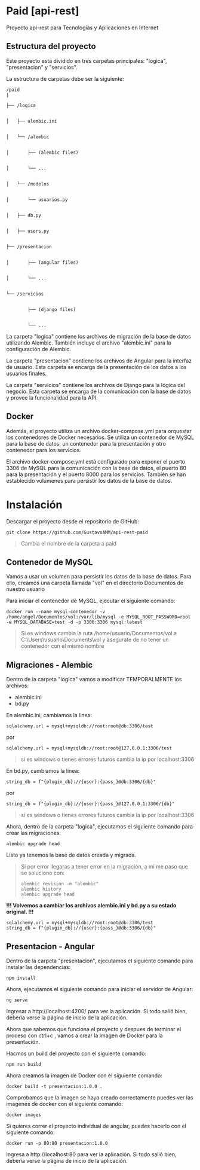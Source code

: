 # Paid [api-rest]

Proyecto api-rest para Tecnologías y Aplicaciones en Internet

## Estructura del proyecto
Este proyecto está dividido en tres carpetas principales: "logica", "presentacion" y "servicios".

La estructura de carpetas debe ser la siguiente:


    /paid
    |

    ├── /logica


    │   ├── alembic.ini


    │   └── /alembic


    │       ├── (alembic files)


    │       └── ...


    │   └── /modelos


    │       └── usuarios.py


    │   ├── db.py


    │   ├── users.py
    

    ├── /presentacion


    │       ├── (angular files)


    │       └── ...


    └── /servicios


            ├── (django files)


            └── ...


La carpeta "logica" contiene los archivos de migración de la base de datos utilizando Alembic. También incluye el archivo "alembic.ini" para la configuración de Alembic.

La carpeta "presentacion" contiene los archivos de Angular para la interfaz de usuario. Esta carpeta se encarga de la presentación de los datos a los usuarios finales.

La carpeta "servicios" contiene los archivos de Django para la lógica del negocio. Esta carpeta se encarga de la comunicación con la base de datos y provee la funcionalidad para la API.

## Docker

Además, el proyecto utiliza un archivo docker-compose.yml para orquestar los contenedores de Docker necesarios. Se utiliza un contenedor de MySQL para la base de datos, un contenedor para la presentación y otro contenedor para los servicios.

El archivo docker-compose.yml está configurado para exponer el puerto 3306 de MySQL para la comunicación con la base de datos, el puerto 80 para la presentación y el puerto 8000 para los servicios. También se han establecido volúmenes para persistir los datos de la base de datos.

# Instalación

Descargar el proyecto desde el repositorio de GitHub:

```
git clone https://github.com/GustavoAMM/api-rest-paid
```

> Cambia el nombre de la carpeta a paid

## Contenedor de MySQL

Vamos a usar un volumen para persistir los datos de la base de datos. Para ello, creamos una carpeta llamada "vol" en el directorio Documentos de nuestro usuario


Para iniciar el contenedor de MySQL, ejecutar el siguiente comando:

```
docker run --name mysql-contenedor -v /home/angel/Documentos/vol:/var/lib/mysql -e MYSQL_ROOT_PASSWORD=root -e MYSQL_DATABASE=test -d -p 3306:3306 mysql:latest
```

> Si es windows cambia la ruta /home/usuario/Documentos/vol a C:\Users\usuario\Documents\vol
> y asegurate de no tener un contenedor con el mismo nombre

## Migraciones - Alembic

Dentro de la carpeta "logica" vamos a modificar TEMPORALMENTE los archivos:

- alembic.ini
- bd.py

En alembic.ini, cambiamos la linea:

```
sqlalchemy.url = mysql+mysqldb://root:root@db:3306/test
```
por

```
sqlalchemy.url = mysql+mysqldb://root:root@127.0.0.1:3306/test
```
> si es windows o tienes errores futuros cambia la ip por localhost:3306


En bd.py, cambiamos la linea:

```
string_db = f"{plugin_db}://{user}:{pass_}@db:3306/{db}"
```
por
```
string_db = f"{plugin_db}://{user}:{pass_}@127.0.0.1:3306/{db}"
```
> si es windows o tienes errores futuros cambia la ip por localhost:3306
    

Ahora, dentro de la carpeta "logica", ejecutamos el siguiente comando para crear las migraciones:

```
alembic upgrade head
```

Listo ya tenemos la base de datos creada y migrada.

> Sí por error llegaras a tener error en la migración, a mi me paso que se soluciono con:
> ```
> alembic revision -m "alembic"
> alembic history
> alembic upgrade head
> ```

**!!! Volvemos a cambiar los archivos alembic.ini y bd.py a su estado original. !!!**

```
sqlalchemy.url = mysql+mysqldb://root:root@db:3306/test
string_db = f"{plugin_db}://{user}:{pass_}@db:3306/{db}"
```

## Presentacion - Angular

Dentro de la carpeta "presentacion", ejecutamos el siguiente comando para instalar las dependencias:

```
npm install
```

Ahora, ejecutamos el siguiente comando para iniciar el servidor de Angular:

```
ng serve
```
Ingresar a http://localhost:4200/ para ver la aplicación. Si todo salió bien, debería verse la página de inicio de la aplicación.

Ahora que sabemos que funciona el proyecto y despues de terminar el proceso con ctrl+c , vamos a crear la imagen de Docker para la presentación.

Hacmos un build del proyecto con el siguiente comando:

```
npm run build
```

Ahora creamos la imagen de Docker con el siguiente comando:

```
docker build -t presentacion:1.0.0 .
```
Comprobamos que la imagen se haya creado correctamente puedes ver las imagenes de docker con el siguiente comando:

```
docker images
```
Si quieres correr el proyecto individual de angular, puedes hacerlo con el siguiente comando:

```
docker run -p 80:80 presentacion:1.0.0
```
Ingresa a http://localhost:80 para ver la aplicación. Si todo salió bien, debería verse la página de inicio de la aplicación.


